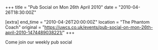 +++
title = "Pub Social on Mon 26th April 2010"
date = "2010-04-26T18:30:00Z"

[extra]
end_time = "2010-04-26T20:00:00Z"
location = "The Phantom Coach"
original = "https://uwcs.co.uk/events/pub-social-on-mon-26th-april-2010-1474489038221/"
+++

Come join our weekly pub social

